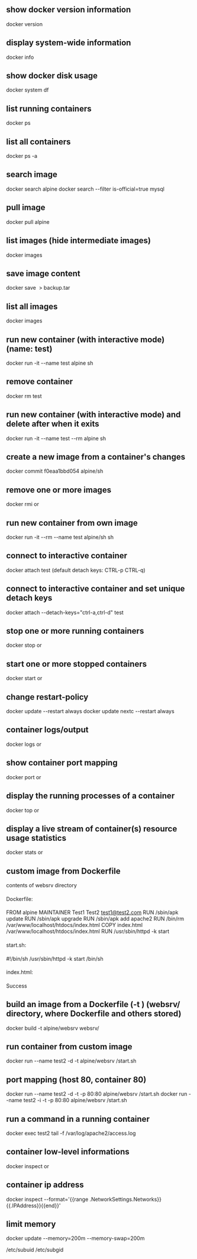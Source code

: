 ## show docker version information
docker version

## display system-wide information
docker info

## show docker disk usage
docker system df

## list running containers
docker ps

## list all containers
docker ps -a

## search image
docker search alpine
docker search --filter is-official=true mysql

## pull image
docker pull alpine

## list images (hide intermediate images)
docker images

## save image content
docker save <image name> > backup.tar

## list all images
docker images

## run new container (with interactive mode) (name: test)
docker run -it --name test alpine sh

## remove <test> container
docker rm test

## run new container (with interactive mode) and delete after when it exits
docker run -it --name test --rm alpine sh

## create a new image from a container's changes
docker commit f0eaa1bbd054 alpine/sh

## remove one or more images
docker rmi <name> or <id>

## run new container from own image
docker run -it --rm --name test alpine/sh sh

## connect to interactive container
docker attach test
(default detach keys: CTRL-p CTRL-q)

## connect to interactive container and set unique detach keys
docker attach --detach-keys="ctrl-a,ctrl-d" test

## stop one or more running containers
docker stop <name> or <id>

## start one or more stopped containers
docker start <name> or <id>

## change restart-policy
docker update <name> --restart always
docker update nextc --restart always

## container logs/output
docker logs <name> or <id>

## show container port mapping
docker port <name> or <id>

## display the running processes of a container
docker top <name> or <id>

## display a live stream of container(s) resource usage statistics
docker stats <name> or <id>

## custom image from Dockerfile

contents of websrv directory
####
Dockerfile:
####

FROM alpine
MAINTAINER Test1 Test2 <test1@test2.com>
RUN /sbin/apk update
RUN /sbin/apk upgrade
RUN /sbin/apk add apache2
RUN /bin/rm /var/www/localhost/htdocs/index.html
COPY index.html /var/www/localhost/htdocs/index.html
RUN /usr/sbin/httpd -k start

####
start.sh:
####

#!/bin/sh
/usr/sbin/httpd -k start
/bin/sh

####
index.html:
####
Success

## build an image from a Dockerfile (-t <tag>) (websrv/ directory, where Dockerfile and others stored)
docker build -t alpine/websrv websrv/ 

## run container from custom image
docker run --name test2 -d -t alpine/websrv /start.sh

## port mapping (host 80, container 80)
docker run --name test2 -d -t -p 80:80 alpine/websrv /start.sh
docker run --name test2 -i -t -p 80:80 alpine/websrv /start.sh

## run a command in a running container
docker exec test2 tail -f /var/log/apache2/access.log

## container low-level informations
docker inspect <name> or <id>

## container ip address
docker inspect --format='{{range .NetworkSettings.Networks}}{{.IPAddress}}{{end}}' <id>

## limit memory 
docker update <name> --memory=200m --memory-swap=200m


/etc/subuid
/etc/subgid
